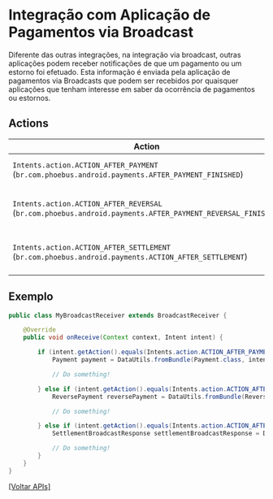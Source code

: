 
# Integração com Aplicação de Pagamentos via Broadcast
Diferente das outras integrações, na integração via broadcast, outras aplicações podem receber notificações de que um pagamento ou um estorno foi efetuado. Esta informação é enviada pela aplicação de pagamentos via Broadcasts que podem ser recebidos por quaisquer aplicações que tenham interesse em saber da ocorrência de pagamentos ou estornos.

## Actions
| Action | Extra |
| --- | --- |
| `Intents.action.ACTION_AFTER_PAYMENT` (`br.com.phoebus.android.payments.AFTER_PAYMENT_FINISHED`) | `Intents.extra.EXTRA_PAYMENT_RETURN`: `Payment` (vide [startPaymentV2()](#startpayment) ou documentação da classe.) |
| `Intents.action.ACTION_AFTER_REVERSAL` (`br.com.phoebus.android.payments.AFTER_PAYMENT_REVERSAL_FINISHED`) | `Intents.extra.EXTRA_PAYMENT_RETURN`: `ReversePayment` (vide [reversePaymentV2()](#reversepayment) ou documentação da classe.) |
| `Intents.action.ACTION_AFTER_SETTLEMENT` (`br.com.phoebus.android.payments.ACTION_AFTER_SETTLEMENT`) | `Intents.extra.EXTRA_SETTLEMENT_RETURN`: `SettlementBroadcastResponse` (vide [closeBatch()](#closeBatch) ou [documentação da classe](../settlement_broadcast_response/).) |

## Exemplo
```java
public class MyBroadcastReceiver extends BroadcastReceiver {

    @Override
    public void onReceive(Context context, Intent intent) {

        if (intent.getAction().equals(Intents.action.ACTION_AFTER_PAYMENT)) {
            Payment payment = DataUtils.fromBundle(Payment.class, intent.getExtras(), Intents.extra.EXTRA_PAYMENT_RETURN);

            // Do something!

        } else if (intent.getAction().equals(Intents.action.ACTION_AFTER_REVERSAL)) {
            ReversePayment reversePayment = DataUtils.fromBundle(ReversePayment.class, intent.getExtras(), Intents.extra.EXTRA_PAYMENT_RETURN);

            // Do something!

        } else if (intent.getAction().equals(Intents.action.ACTION_AFTER_SETTLEMENT)) {
            SettlementBroadcastResponse settlementBroadcastResponse = DataUtils.fromBundle(SettlementBroadcastResponse.class, intent.getExtras(), Intents.extra.EXTRA_SETTLEMENT_RETURN);

            // Do something!
        }
    }
}
```


[[Voltar APIs]](./README.md)
